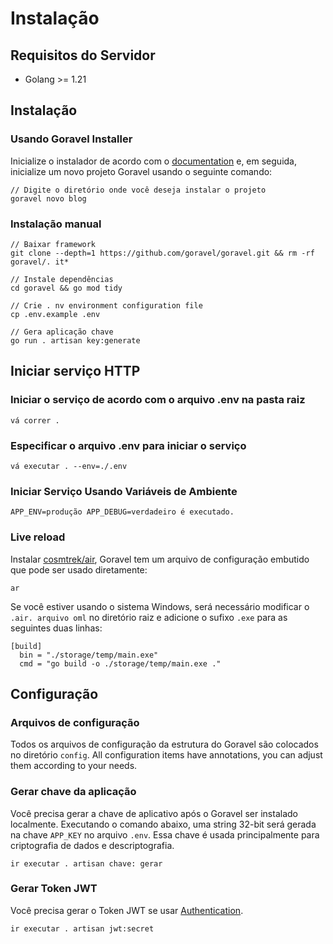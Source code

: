 # Instalação

## Requisitos do Servidor

- Golang >= 1.21

## Instalação

### Usando Goravel Installer

Inicialize o instalador de acordo com o [documentation](https://github.com/goravel/installer) e, em seguida, inicialize um novo projeto
Goravel usando o seguinte comando:

```shell
// Digite o diretório onde você deseja instalar o projeto
goravel novo blog
```

### Instalação manual

```shell
// Baixar framework
git clone --depth=1 https://github.com/goravel/goravel.git && rm -rf goravel/. it*

// Instale dependências
cd goravel && go mod tidy

// Crie . nv environment configuration file
cp .env.example .env

// Gera aplicação chave
go run . artisan key:generate
```

## Iniciar serviço HTTP

### Iniciar o serviço de acordo com o arquivo .env na pasta raiz

```shell
vá correr .
```

### Especificar o arquivo .env para iniciar o serviço

```shell
vá executar . --env=./.env
```

### Iniciar Serviço Usando Variáveis de Ambiente

```shell
APP_ENV=produção APP_DEBUG=verdadeiro é executado.
```

### Live reload

Instalar [cosmtrek/air](https://github.com/cosmtrek/air), Goravel tem um arquivo de configuração embutido que pode ser usado
diretamente:

```
ar
```

Se você estiver usando o sistema Windows, será necessário modificar o `.air. arquivo oml` no diretório raiz e adicione o sufixo `.exe`
para as seguintes duas linhas:

```shell
[build]
  bin = "./storage/temp/main.exe"
  cmd = "go build -o ./storage/temp/main.exe ."
```

## Configuração

### Arquivos de configuração

Todos os arquivos de configuração da estrutura do Goravel são colocados no diretório `config`. All configuration items have
annotations, you can adjust them according to your needs.

### Gerar chave da aplicação

Você precisa gerar a chave de aplicativo após o Goravel ser instalado localmente. Executando o comando abaixo, uma string 32-bit
será gerada na chave `APP_KEY` no arquivo `.env`. Essa chave é usada principalmente para criptografia de dados e descriptografia.

```shell
ir executar . artisan chave: gerar
```

### Gerar Token JWT

Você precisa gerar o Token JWT se usar [Authentication](../security/authentication).

```shell
ir executar . artisan jwt:secret
```
